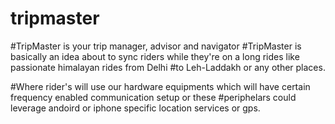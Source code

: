 # tripmaster
#TripMaster is your trip manager, advisor and navigator
#TripMaster is basically an idea about to sync riders while they're on a long rides like passionate himalayan rides from Delhi #to Leh-Laddakh or any other places.

#Where rider's will use our hardware equipments which will have certain frequency enabled communication setup or these #periphelars could leverage andoird or iphone specific location services or gps.
